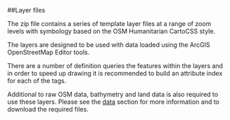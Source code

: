 ##Layer files

The zip file contains a series of template layer files at a range of zoom levels with symbology based on the OSM Humanitarian CartoCSS style.

The layers are designed to be used with data loaded using the ArcGIS OpenStreetMap Editor tools.

There are a number of definition queries the features within the layers and in order to speed up drawing it is recommended to build an attribute index for each of the tags.

Additional to raw OSM data, bathymetry and land data is also required to use these layers. Please see the [data](https://github.com/GASCUK/OpenStreetMap-ArcGIS/tree/master/Data) section for more information and to download the required files.



